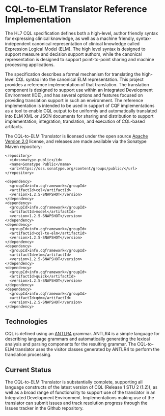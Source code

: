 
# CQL-to-ELM Translator Reference Implementation

The HL7 CQL specification defines both a high-level, author friendly syntax for expressing clinical knowledge, as well as a machine friendly, syntax-independent canonical representation of clinical knowledge called Expression Logical Model (ELM). The high level syntax is designed to support measure and decision support authors, while the canonical representation is designed to support point-to-point sharing and machine processing applications.

The specification describes a formal mechanism for translating the high-level CQL syntax into the canonical ELM representation. This project provides a reference implementation of that translation. The translation component is designed to support use within an Integrated Development Environment (IDE), and has several options and features focused on providing translation support in such an environment. The reference implementation is intended to be used in support of CQF implementations as a tool to enable CQL output to be uniformly and automatically translated into ELM XML or JSON documents for sharing and distribution to support implementation, integration, translation, and execution of CQL-based artifacts.

The CQL-to-ELM Translator is licensed under the open source [Apache Version 2.0](../../../LICENSE) license, and releases are made available via the Sonatype Maven repository:

    <repository>
      <id>sonatype-public</id>
      <name>Sonatype Public</name>
      <url>https://oss.sonatype.org/content/groups/public/</url>
    </repository>

    <dependency>
      <groupId>info.cqframework</groupId>
      <artifactId>cql</artifactId>
      <version>1.2.5-SNAPSHOT</version>
    </dependency>
    <dependency>
      <groupId>info.cqframework</groupId>
      <artifactId>model</artifactId>
      <version>1.2.5-SNAPSHOT</version>
    </dependency>
    <dependency>
      <groupId>info.cqframework</groupId>
      <artifactId>cql-to-elm</artifactId>
      <version>1.2.5-SNAPSHOT</version>
    </dependency>
    <dependency>
      <groupId>info.cqframework</groupId>
      <artifactId>elm</artifactId>
      <version>1.2.5-SNAPSHOT</version>
    </dependency>
    <dependency>
      <groupId>info.cqframework</groupId>
      <artifactId>quick</artifactId>
      <version>1.2.5-SNAPSHOT</version>
    </dependency>
    <dependency>
      <groupId>info.cqframework</groupId>
      <artifactId>qdm</artifactId>
      <version>1.2.5-SNAPSHOT</version>
    </dependency>

## Technologies

CQL is defined using an [ANTLR4](http://www.antlr.org/) grammar. ANTLR4 is a simple language for describing language grammars and automatically generating the lexical analysis and parsing components for the resulting grammar. The CQL-to-ELM translator uses the visitor classes generated by ANTLR4 to perform the translation processing.

## Current Status

The CQL-to-ELM Translator is substantially complete, supporting all language constructs of the latest version of CQL (Release 1 STU 2 (1.2)), as well as a broad range of functionality to support use of the translator in an Integrated Development Environment. Implementations making use of the translator can submit issues and track resolution progress through the Issues tracker in the Github repository.
